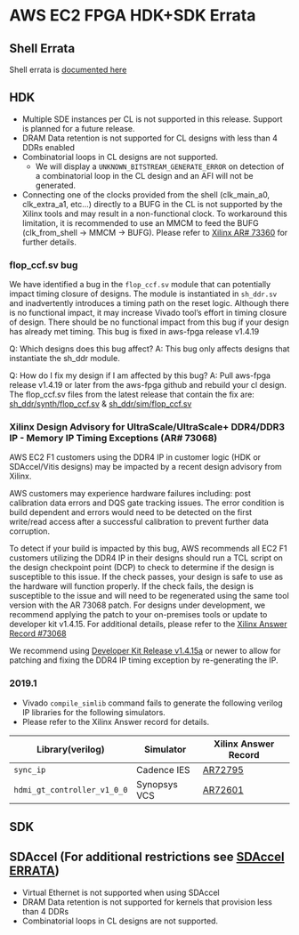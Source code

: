 
# AWS EC2 FPGA HDK+SDK Errata

## Shell Errata
Shell errata is [documented here](./hdk/docs/AWS_Shell_ERRATA.md)

## HDK
* Multiple SDE instances per CL is not supported in this release. Support is planned for a future release.
* DRAM Data retention is not supported for CL designs with less than 4 DDRs enabled
* Combinatorial loops in CL designs are not supported.
  * We will display a `UNKNOWN_BITSTREAM_GENERATE_ERROR` on detection of a combinatorial loop in the CL design and an AFI will not be generated.
* Connecting one of the clocks provided from the shell (clk_main_a0, clk_extra_a1, etc...) directly to a BUFG in the CL is not supported by the Xilinx tools and may result in a non-functional clock. To workaround this limitation, it is recommended to use an MMCM to feed the BUFG (clk_from_shell -> MMCM -> BUFG). Please refer to [Xilinx AR# 73360](https://support.xilinx.com/s/article/73360?language=en_US) for further details.

### flop_ccf.sv bug

We have identified a bug in the `flop_ccf.sv` module that can potentially impact timing closure of designs. 
The module is instantiated in `sh_ddr.sv` and inadvertently introduces a timing path on the reset logic. 
Although there is no functional impact, it may increase Vivado tool’s effort in timing closure of design. 
There should be no functional impact from this bug if your design has already met timing. 
This bug is fixed in aws-fpga release v1.4.19

Q: Which designs does this bug affect?
A: This bug only affects designs that instantiate the sh_ddr module.

Q: How do I fix my design if I am affected by this bug?
A: Pull aws-fpga release v1.4.19 or later from the aws-fpga github and rebuild your cl design. 
The flop_ccf.sv files from the latest release that contain the fix are: [sh_ddr/synth/flop_ccf.sv](https://github.com/aws/aws-fpga/blob/master/hdk/common/shell_v04261818/design/sh_ddr/synth/flop_ccf.sv) & 
[sh_ddr/sim/flop_ccf.sv](https://github.com/aws/aws-fpga/blob/master/hdk/common/shell_v04261818/design/sh_ddr/sim/flop_ccf.sv)

### Xilinx Design Advisory for UltraScale/UltraScale+ DDR4/DDR3 IP - Memory IP Timing Exceptions (AR# 73068)
AWS EC2 F1 customers using the DDR4 IP in customer logic (HDK or SDAccel/Vitis designs) may be impacted by a recent design advisory from Xilinx.

AWS customers may experience hardware failures including: post calibration data errors and DQS gate tracking issues. The error condition is build dependent and errors would need to be detected on the first write/read access after a successful calibration to prevent further data corruption.

To detect if your build is impacted by this bug, AWS recommends all EC2 F1 customers utilizing the DDR4 IP in their designs should run a TCL script on the design checkpoint point (DCP) to check to determine if the design is susceptible to this issue. If the check passes, your design is safe to use as the hardware will function properly. 
If the check fails, the design is susceptible to the issue and will need to be regenerated using the same tool version with the AR 73068 patch. 
For designs under development, we recommend applying the patch to your on-premises tools or update to developer kit v1.4.15. 
For additional details, please refer to the [Xilinx Answer Record #73068](https://support.xilinx.com/s/article/73068?language=en_US)

We recommend using [Developer Kit Release v1.4.15a](https://github.com/aws/aws-fpga/releases/tag/v1.4.15a) or newer to allow for patching and fixing the DDR4 IP timing exception by re-generating the IP.

### 2019.1 
* Vivado `compile_simlib` command fails to generate the following verilog IP libraries for the following simulators.
* Please refer to the Xilinx Answer record for details.

| Library(verilog) | Simulator | Xilinx Answer Record | 
|---|---|---|
| `sync_ip` | Cadence IES | [AR72795](https://support.xilinx.com/s/article/72795?language=en_US) |
| `hdmi_gt_controller_v1_0_0` | Synopsys VCS | [AR72601](https://support.xilinx.com/s/article/72601?language=en_US) |

## SDK

## SDAccel (For additional restrictions see [SDAccel ERRATA](./SDAccel/ERRATA.md))
* Virtual Ethernet is not supported when using SDAccel
* DRAM Data retention is not supported for kernels that provision less than 4 DDRs
* Combinatorial loops in CL designs are not supported. 
